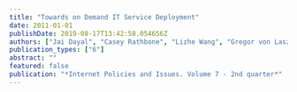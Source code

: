 ```yaml
---
title: "Towards on Demand IT Service Deployment"
date: 2011-01-01
publishDate: 2019-08-17T13:42:58.054656Z
authors: ["Jai Dayal", "Casey Rathbone", "Lizhe Wang", "Gregor von Laszewski"]
publication_types: ["6"]
abstract: ""
featured: false
publication: "*Internet Policies and Issues. Volume 7 - 2nd quarter*"
---
```


